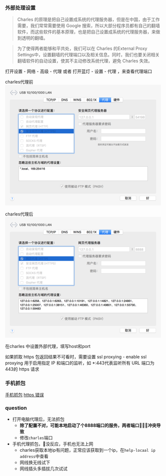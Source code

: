 ### 外部处理设置
> Charles 的原理是把自己设置成系统的代理服务器，但是在中国，由于工作需要，我们常常需要使用 Google 搜索，所以大部分程序员都有自己的翻墙软件，而这些软件的基本原理，也是把自己设置成系统的代理服务器，来做到透明的翻墙。

> 为了使得两者能够和平共处，我们可以在 Charles 的External Proxy Settings中，设置翻墙的代理端口以及相关信息。同时，我们也要关闭相关翻墙软件的自动设置，使其不主动修改系统代理，避免 Charles 失效。

打开设置 - 网络 - 高级 - 代理 或者 打开蓝灯 - 设置 - 代理 ，来查看代理端口

charles代理前
![lantern代理](lantern代理.png)

charles代理后
![网络代理](网络代理.png)

在charles 中设置外部代理，填写host和port

如果抓取 https 包返回结果不可看时，需要设置 ssl proxying - enable ssl proxying 用于启用指定 IP 和端口的监听，如 *:443代表监听所有 URL 端口为443的 https 请求

### 手机抓包
[手机抓包](https://www.jianshu.com/p/8034b451585b)
[https 错误][02336ff0]

  [02336ff0]: https://www.jianshu.com/p/993ffc7e05fa "Client SSL handshake failed - Remote host closed connection during handshake"

### question
- 打开电脑代理后，无法抓包
    - **除了配置不对，可能本地启动了个8888端口的服务，两者端口冲突导致**
    - 修改`charles`端口
- 手机代理抓包，没反应，手机也无法上网
    - charles获取本地ip有问题，正常应该获取到一个ip，在`help-locaal ip address`中查看
    - 网线换无线试下
    - 网线插头多插拔几次试试
